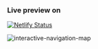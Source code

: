 ### Live preview on 
[![Netlify Status](https://api.netlify.com/api/v1/badges/ab9eabd5-afb5-4acb-b77d-13196f9d7ac8/deploy-status)](https://interactive-navigation.netlify.app/)

<img src="https://i.ibb.co/XS7MfQH/2023-03-10-00-29-interactive-navigation-netlify-app.png" alt="interactive-navigation-map">
